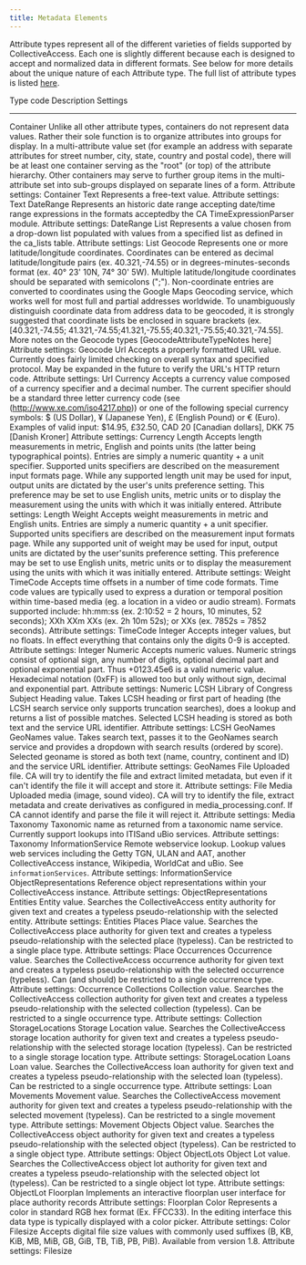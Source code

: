 ```yaml
---
title: Metadata Elements
---
```


Attribute types represent all of the different varieties of fields
supported by CollectiveAccess. Each one is slightly different because
each is designed to accept and normalized data in different formats. See
below for more details about the unique nature of each Attribute type.
The full list of attribute types is listed
[here](https://github.com/collectiveaccess/providence/blob/master/app/conf/attribute_types.conf).

  Type code               Description                                                                                                                                                                                                                                                                                                                                                                                                                                                                                                                                                                                                                                                                                                                                                                          Settings
  ----------------------- ------------------------------------------------------------------------------------------------------------------------------------------------------------------------------------------------------------------------------------------------------------------------------------------------------------------------------------------------------------------------------------------------------------------------------------------------------------------------------------------------------------------------------------------------------------------------------------------------------------------------------------------------------------------------------------------------------------------------------------------------------------------------------------ -------------------------------------------
  Container               Unlike all other attribute types, containers do not represent data values. Rather their sole function is to organize attributes into groups for display. In a multi-attribute value set (for example an address with separate attributes for street number, city, state, country and postal code), there will be at least one container serving as the \"root\" (or top) of the attribute hierarchy. Other containers may serve to further group items in the multi-attribute set into sub-groups displayed on separate lines of a form.                                                                                                                                                                                                                                             Attribute settings: Container
  Text                    Represents a free-text value.                                                                                                                                                                                                                                                                                                                                                                                                                                                                                                                                                                                                                                                                                                                                                        Attribute settings: Text
  DateRange               Represents an historic date range accepting date/time range expressions in the formats acceptedby the CA TimeExpressionParser module.                                                                                                                                                                                                                                                                                                                                                                                                                                                                                                                                                                                                                                                Attribute settings: DateRange
  List                    Represents a value chosen from a drop-down list populated with values from a specified list as defined in the ca_lists table.                                                                                                                                                                                                                                                                                                                                                                                                                                                                                                                                                                                                                                                        Attribute settings: List
  Geocode                 Represents one or more latitude/longitude coordinates. Coordinates can be entered as decimal latitude/longitude pairs (ex. 40.321,-74.55) or in degrees-minutes-seconds format (ex. 40° 23\' 10N, 74° 30\' 5W). Multiple latitude/longitude coordinates should be separated with semicolons (\";\"). Non-coordinate entries are converted to coordinates using the Google Maps Geocoding service, which works well for most full and partial addresses worldwide. To unambiguously distinguish coordinate data from address data to be geocoded, it is strongly suggested that coordinate lists be enclosed in square brackets (ex. \[40.321,-74.55; 41.321,-74.55;41.321,-75.55;40.321,-75.55;40.321,-74.55\]. More notes on the Geocode types \[GeocodeAttributeTypeNotes here\]   Attribute settings: Geocode
  Url                     Accepts a properly formatted URL value. Currently does fairly limited checking on overall syntax and specified protocol. May be expanded in the future to verify the URL\'s HTTP return code.                                                                                                                                                                                                                                                                                                                                                                                                                                                                                                                                                                                        Attribute settings: Url
  Currency                Accepts a currency value composed of a currency specifier and a decimal number. The current specifier should be a standard three letter currency code (see (http://www.xe.com/iso4217.php)) or one of the following special currency symbols: \$ (US Dollar), ¥ (Japanese Yen), £ (English Pound) or € (Euro). Examples of valid input: \$14.95, £32.50, CAD 20 \[Canadian dollars\], DKK 75 \[Danish Kroner\]                                                                                                                                                                                                                                                                                                                                                                       Attribute settings: Currency
  Length                  Accepts length measurements in metric, English and points units (the latter being typographical points). Entries are simply a numeric quantity + a unit specifier. Supported units specifiers are described on the measurement input formats page. While any supported length unit may be used for input, output units are dictated by the user\'s units preference setting. This preference may be set to use English units, metric units or to display the measurement using the units with which it was initially entered.                                                                                                                                                                                                                                                        Attribute settings: Length
  Weight                  Accepts weight measurements in metric and English units. Entries are simply a numeric quantity + a unit specifier. Supported units specifiers are described on the measurement input formats page. While any supported unit of weight may be used for input, output units are dictated by the user\'sunits preference setting. This preference may be set to use English units, metric units or to display the measurement using the units with which it was initially entered.                                                                                                                                                                                                                                                                                                      Attribute settings: Weight
  TimeCode                Accepts time offsets in a number of time code formats. Time code values are typically used to express a duration or temporal position within time-based media (eg. a location in a video or audio stream). Formats supported include: hh:mm:ss (ex. 2:10:52 = 2 hours, 10 minutes, 52 seconds); XXh XXm XXs (ex. 2h 10m 52s); or XXs (ex. 7852s = 7852 seconds).                                                                                                                                                                                                                                                                                                                                                                                                                     Attribute settings: TimeCode
  Integer                 Accepts integer values, but no floats. In effect everything that contains only the digits 0-9 is accepted.                                                                                                                                                                                                                                                                                                                                                                                                                                                                                                                                                                                                                                                                           Attribute settings: Integer
  Numeric                 Accepts numeric values. Numeric strings consist of optional sign, any number of digits, optional decimal part and optional exponential part. Thus +0123.45e6 is a valid numeric value. Hexadecimal notation (0xFF) is allowed too but only without sign, decimal and exponential part.                                                                                                                                                                                                                                                                                                                                                                                                                                                                                               Attribute settings: Numeric
  LCSH                    Library of Congress Subject Heading value. Takes LCSH heading or first part of heading (the LCSH search service only supports truncation searches), does a lookup and returns a list of possible matches. Selected LCSH heading is stored as both text and the service URL identifier.                                                                                                                                                                                                                                                                                                                                                                                                                                                                                               Attribute settings: LCSH
  GeoNames                GeoNames value. Takes search text, passes it to the GeoNames search service and provides a dropdown with search results (ordered by score). Selected geoname is stored as both text (name, country, continent and ID) and the service URL identifier.                                                                                                                                                                                                                                                                                                                                                                                                                                                                                                                                Attribute settings: GeoNames
  File                    Uploaded file. CA will try to identify the file and extract limited metadata, but even if it can\'t identify the file it will accept and store it.                                                                                                                                                                                                                                                                                                                                                                                                                                                                                                                                                                                                                                   Attribute settings: File
  Media                   Uploaded media (image, sound video). CA will try to identify the file, extract metadata and create derivatives as configured in media_processing.conf. If CA cannot identify and parse the file it will reject it.                                                                                                                                                                                                                                                                                                                                                                                                                                                                                                                                                                   Attribute settings: Media
  Taxonomy                Taxonomic name as returned from a taxonomic name service. Currently support lookups into ITISand uBio services.                                                                                                                                                                                                                                                                                                                                                                                                                                                                                                                                                                                                                                                                      Attribute settings: Taxonomy
  InformationService      Remote webservice lookup. Lookup values web services including the Getty TGN, ULAN and AAT, another CollectiveAccess instance, Wikipedia, WorldCat and uBio. See `informationServices`.                                                                                                                                                                                                                                                                                                                                                                                                                                                                                                                                                                Attribute settings: InformationService
  ObjectRepresentations   Reference object representations within your CollectiveAccess instance.                                                                                                                                                                                                                                                                                                                                                                                                                                                                                                                                                                                                                                                                                                              Attribute settings: ObjectRepresentations
  Entities                Entity value. Searches the CollectiveAccess entity authority for given text and creates a typeless pseudo-relationship with the selected entity.                                                                                                                                                                                                                                                                                                                                                                                                                                                                                                                                                                                                                                     Attribute settings: Entities
  Places                  Place value. Searches the CollectiveAccess place authority for given text and creates a typeless pseudo-relationship with the selected place (typeless). Can be restricted to a single place type.                                                                                                                                                                                                                                                                                                                                                                                                                                                                                                                                                                                   Attribute settings: Place
  Occurrences             Occurrence value. Searches the CollectiveAccess occurrence authority for given text and creates a typeless pseudo-relationship with the selected occurrence (typeless). Can (and should) be restricted to a single occurrence type.                                                                                                                                                                                                                                                                                                                                                                                                                                                                                                                                                  Attribute settings: Occurrence
  Collections             Collection value. Searches the CollectiveAccess collection authority for given text and creates a typeless pseudo-relationship with the selected collection (typeless). Can be restricted to a single occurrence type.                                                                                                                                                                                                                                                                                                                                                                                                                                                                                                                                                               Attribute settings: Collection
  StorageLocations        Storage Location value. Searches the CollectiveAccess storage location authority for given text and creates a typeless pseudo-relationship with the selected storage location (typeless). Can be restricted to a single storage location type.                                                                                                                                                                                                                                                                                                                                                                                                                                                                                                                                       Attribute settings: StorageLocation
  Loans                   Loan value. Searches the CollectiveAccess loan authority for given text and creates a typeless pseudo-relationship with the selected loan (typeless). Can be restricted to a single occurrence type.                                                                                                                                                                                                                                                                                                                                                                                                                                                                                                                                                                                 Attribute settings: Loan
  Movements               Movement value. Searches the CollectiveAccess movement authority for given text and creates a typeless pseudo-relationship with the selected movement (typeless). Can be restricted to a single movement type.                                                                                                                                                                                                                                                                                                                                                                                                                                                                                                                                                                       Attribute settings: Movement
  Objects                 Object value. Searches the CollectiveAccess object authority for given text and creates a typeless pseudo-relationship with the selected object (typeless). Can be restricted to a single object type.                                                                                                                                                                                                                                                                                                                                                                                                                                                                                                                                                                               Attribute settings: Object
  ObjectLots              Object Lot value. Searches the CollectiveAccess object lot authority for given text and creates a typeless pseudo-relationship with the selected object lot (typeless). Can be restricted to a single object lot type.                                                                                                                                                                                                                                                                                                                                                                                                                                                                                                                                                               Attribute settings: ObjectLot
  Floorplan               Implements an interactive floorplan user interface for place authority records                                                                                                                                                                                                                                                                                                                                                                                                                                                                                                                                                                                                                                                                                                       Attribute settings: Floorplan
  Color                   Represents a color in standard RGB hex format (Ex. FFCC33). In the editing interface this data type is typically displayed with a color picker.                                                                                                                                                                                                                                                                                                                                                                                                                                                                                                                                                                                                                                      Attribute settings: Color
  Filesize                Accepts digital file size values with commonly used suffixes (B, KB, KiB, MB, MiB, GB, GiB, TB, TiB, PB, PiB). Available from version 1.8.                                                                                                                                                                                                                                                                                                                                                                                                                                                                                                                                                                                                                                           Attribute settings: Filesize
